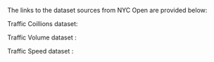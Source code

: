 
The links to the dataset sources from NYC Open are provided below:

Traffic Coillions dataset:

Traffic Volume dataset   :

Traffic Speed dataset    :

